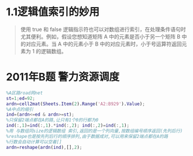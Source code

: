 # 1.1逻辑值索引的妙用
> 使用 true 和 false 逻辑指示符也可以对数组进行索引，在处理条件语句时尤其便利。例如，假设您想知道矩阵 A 中的元素是否小于另一个矩阵 B 中的对应元素。当 A 中的元素小于 B 中的对应元素时，小于号运算符返回元素为 1 的逻辑数组。
# 2011年B题 警力资源调度
```matlab
%A区路road网net
st=1;ed=92;
ardn=cell2mat(Sheets.Item(2).Range('A2:B929').Value);
%A中点的缩引
ind=(ardn<=ed & ardn>=st);
%只保留2端点都在A的路,让只有1个0的行都为0
ind(:,1)=ind(:,1).*ind(:,2); ind(:,2)=ind(:,1);
%用 与数组同size的逻辑数组 索引,返回的是一个列向量,按数组编号顺序返回(先列后行)
%reshape也是按先列后行的顺序排列,由于数据成对,可以用来保留2端点都在A的路
%行数会自动计算可以空着[]
ardn=reshape(ardn(ind),[],2);
```
